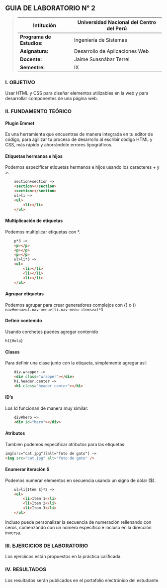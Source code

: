 ## GUIA DE LABORATORIO N° 2
>Intitución                 |Universidad Nacional del Centro del Perú   |
>-------------------------  | ------------------------------            |
>**Programa de Estudios:**  | Ingeniería de Sistemas                    |
>**Asignatura:**            | Desarrollo de Aplicaciones Web            |
>**Docente:**               | Jaime Suasnábar Terrel                    |
>**Semestre:**              | IX                                        |

### I. OBJETIVO
Usar HTML y CSS para diseñar elementos utilizables en la web y para desarrollar componentes de una página web.

### II. FUNDAMENTO TEÓRICO
#### Plugin Emmet
Es una herramienta que encuentras de manera integrada en tu editor de código, para agilizar tu proceso de desarrollo al escribir código HTML y CSS, más rápido y ahorrándote errores tipográficos.

#### Etiquetas hermanos e hijos
Podemos especificar etiquetas hermanos e hijos usando los caracteres + y >.
```html
    section+section —> 
    <section></section>
    <section></section>
    ul>li —> 
    <ul>
        <li></li>
    </ul>
```
#### Multiplicación de etiquetas
Podemos multiplicar etiquetas con *.
```html
    p*3 —> 
    <p></p>
    <p></p>
    <p></p>
    ul>li*3 —> 
    <ul>
        <li></li>
        <li></li>
        <li></li>
    </ul>
```
#### Agrupar etiquetas
Podemos agrupar para crear generadores complejos con {} o ()
`
nav#menu>ul.nav-menu>(li.nav-menu-items>a)*3
`
#### Definir contenido
Usando corchetes puedes agregar contenido

`h1{Hola}`
#### Clases
Para definir una clase junto con la etiqueta, simplemente agregar así:
```html
    div.wrapper —> 
    <div class="wrapper"></div>
    h1.header.center —> 
    <h1 class="header center"></h1>
```
#### ID’s
Los Id funcionan de manera muy similar:
```html
    div#hero —> 
    <div id="hero"></div>
```
#### Atributos
También podemos especificar atributos para las etiquetas:
```html
img[src="cat.jpg"][alt="foto de gato"] —> 
<img src="cat.jpg" alt="foto de gato" />
```
#### Enumerar iteración $
Podemos numerar elementos en secuencia usando un signo de dólar ($).
```html
    ul>li{Item $}*3 —> 
    <ul>
        <li>Item 1</li>
        <li>Item 2</li>
        <li>Item 3</li>
    </ul>
```

Incluso puede personalizar la secuencia de numeración rellenando con ceros, comenzando con un número específico e incluso en la dirección inversa.



### III. EJERCICIOS DE LABORATORIO
Los ejerciicos están propuestos en la práctica calificada.

### IV. RESULTADOS
Los resultados serán publicados en el portafolio electrónico del estudiante.